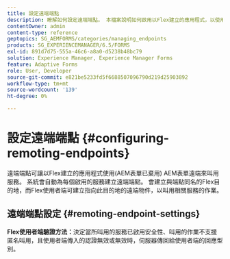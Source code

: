 ```yaml
---
title: 設定遠端端點
description: 瞭解如何設定遠端端點。 本檔案說明如何啟用以Flex建立的應用程式，以使用AEM表單遠端功能來叫用服務。
contentOwner: admin
content-type: reference
geptopics: SG_AEMFORMS/categories/managing_endpoints
products: SG_EXPERIENCEMANAGER/6.5/FORMS
exl-id: 891d7d75-555a-46c6-a8a0-d5238b48bc79
solution: Experience Manager, Experience Manager Forms
feature: Adaptive Forms
role: User, Developer
source-git-commit: e821be5233fd5f6688507096790d219d25903892
workflow-type: tm+mt
source-wordcount: '139'
ht-degree: 0%

---
```


# 設定遠端端點 {#configuring-remoting-endpoints}

遠端端點可讓以Flex建立的應用程式使用(AEM表單已棄用) AEM表單遠端來叫用服務。 系統會自動為每個啟用的服務建立遠端端點。 會建立與端點同名的Flex目的地，而Flex使用者端可建立指向此目的地的遠端物件，以叫用相關服務的作業。

## 遠端端點設定 {#remoting-endpoint-settings}

**Flex使用者端驗證方法：**&#x200B;決定當所叫用的服務已啟用安全性、叫用的作業不支援匿名叫用，且使用者端傳入的認證無效或無效時，伺服器傳回給使用者端的回應型別。
